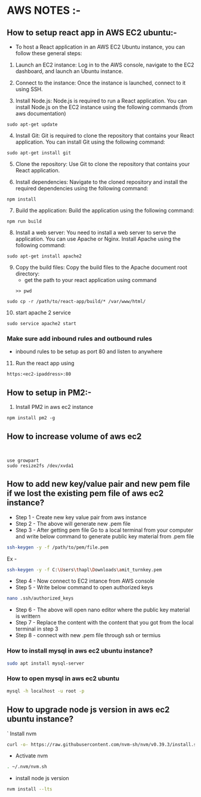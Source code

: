 # AWS NOTES :-

## How to setup react app in AWS EC2 ubuntu:-

- To host a React application in an AWS EC2 Ubuntu instance, you can follow these general steps:

1. Launch an EC2 instance: Log in to the AWS console, navigate to the EC2 dashboard, and launch an Ubuntu instance.

2. Connect to the instance: Once the instance is launched, connect to it using SSH.

3. Install Node.js: Node.js is required to run a React application. You can install Node.js on the EC2 instance using the following commands (from aws documentation)


```
sudo apt-get update
```

4. Install Git: Git is required to clone the repository that contains your React application. You can install Git using the following command:

```
sudo apt-get install git
```

5. Clone the repository: Use Git to clone the repository that contains your React application.

6. Install dependencies: Navigate to the cloned repository and install the required dependencies using the following command:

```
npm install
```

7. Build the application: Build the application using the following command:

```
npm run build
```


8. Install a web server: You need to install a web server to serve the application. You can use Apache or Nginx. Install Apache using the following command:

```
sudo apt-get install apache2
```

9. Copy the build files: Copy the build files to the Apache document root directory:
   - get the path to your react application using command
   ```
   >> pwd
   ```

```
sudo cp -r /path/to/react-app/build/* /var/www/html/
```

10. start apache 2 service


```
sudo service apache2 start
```


### Make sure add inbound rules and outbound rules 
- inbound rules to be setup as port 80 and listen to anywhere

11. Run the react app using


```
https:<ec2-ipaddress>:80
```




## How to setup in PM2:-

1. Install PM2 in aws ec2 instance
```
npm install pm2 -g
```


## How to increase volume of aws ec2 

```


use growpart 
sudo resize2fs /dev/xvda1

```


## How to add new key/value pair and new pem file if we lost the existing pem file of aws ec2 instance?

- Step 1 - Create new key value pair from aws instance
- Step 2 - The above will generate new .pem file
- Step 3 - After getting pem file Go to a local terminal from your computer and write below command to generate public key material from .pem file
```bash
ssh-keygen -y -f /path/to/pem/file.pem
```
Ex - 
```bash
ssh-keygen -y -f C:\Users\thapl\Downloads\amit_turnkey.pem
```
- Step 4 - Now connect to EC2 intance from AWS console 
- Step 5 - Write below command to open authorized keys
```bash 
nano .ssh/authorized_keys

```
- Step 6 - The above will open nano editor where the public key material is writtern
- Step 7 - Replace the content with the content that you got from the local terminal in step 3
- Step 8 - connect with new .pem file through ssh or termius


### How to install mysql in aws ec2 ubuntu instance?
```bash
sudo apt install mysql-server
```


### How to open mysql in aws ec2 ubuntu
```bash
mysql -h localhost -u root -p
```


## How to upgrade node js version in aws ec2 ubuntu instance?

` Install nvm 
```bash
curl -o- https://raw.githubusercontent.com/nvm-sh/nvm/v0.39.3/install.sh | bash
```
- Activate nvm
```bash
. ~/.nvm/nvm.sh
```

- install node js version

```bash
nvm install --lts
``` 













